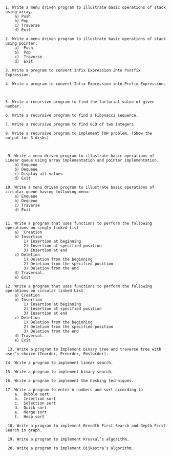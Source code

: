 	1. Write a menu driven program to illustrate basic operations of stack using array.
		a) Push
		b) Pop
		c) Traverse
		d) Exit

	2. Write a menu driven program to illustrate basic operations of stack using pointer.
		a)	Push
		b)	Pop
		c)	Traverse
		d)	Exit

	3. Write a program to convert Infix Expression into Postfix Expression.
   
	4. Write a program to convert Infix Expression into Prefix Expression.



	5. Write a recursive program to find the factorial value of given number.
 
	6. Write a recursive program to find a Fibonacci sequence.
 
	7. Write a recursive program to find GCD of two integers.
 
	8. Write a recursive program to implement TOH problem. (Show the output for 3 disks)



	 9. Write a menu driven program to illustrate basic operations of Linear queue using array implementation and pointer implementation.
		a) Enqueue
		b) Dequeue
		c) Display all values
		d) Exit

	10. Write a menu driven program to illustrate basic operations of circular queue having following menu:
		a) Enqueue
		b) Dequeue
		c) Traverse
		d) Exit


	11. Write a program that uses functions to perform the following operations on singly linked list
		a)  Creation
		b) Insertion 
			1) Insertion at beginning
			2) Insertion at specified position
			3) Insertion at end
		c) Deletion 
			1) Deletion from the beginning
			2) Deletion from the specified position
			3) Deletion from the end
		d) Traversal.
		e) Exit

	12. Write a program that uses functions to perform the following operations on circular linked List 
		a) Creation 
		b) Insertion 
			1) Insertion at beginning
			2) Insertion at specified position
			3) Insertion at end
		c) Deletion 
			1) Deletion from the beginning
			2) Deletion from the specified position
			3) Deletion from the end
		d) Traversal.
		e) Exit

	 13. Write a program to Implement binary tree and traverse tree with user’s choice (Inorder, Preorder, Postorder).
    
	14. Write a program to implement linear search.
 
	15. Write a program to implement binary search.

 	16. Write a program to implement the hashing techniques.
 
 	17. Write a program to enter n numbers and sort according to 
		a.	Bubble sort
		b.	Insertion sort
		c.	Selection sort
		d.	Quick sort
		e.	Merge sort
		f.	Heap sort

	 18. Write a program to implement Breadth First Search and Depth First Search in graph.
 
	 19. Write a program to implement Kruskal’s algorithm.
 
	 20. Write a program to implement Dijkastra’s algorithm. 

